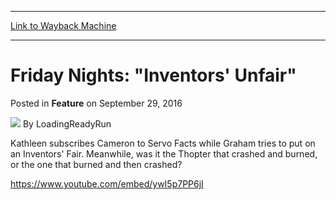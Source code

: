 
---
[Link to Wayback Machine](https://web.archive.org/web/20161002183528/http://magic.wizards.com/en/articles/archive/feature/friday-nights-inventors-unfair-2016-09-29)

[_metadata_:wayback_url]:- "http://magic.wizards.com/en/articles/archive/feature/friday-nights-inventors-unfair-2016-09-29"
[_metadata_:wayback_raw_url]:- "https://web.archive.org/web/20161002183528id_/http://magic.wizards.com/en/articles/archive/feature/friday-nights-inventors-unfair-2016-09-29"
[_metadata_:wayback_capture_timestamp]:- "2016-10-02 18:35:28+00:00"
[_metadata_:publish_date]:- "2016-09-29"
[_metadata_:description]:- "Kathleen subscribes Cameron to Servo Facts while Graham tries to put on an Inventors' Fair."
[_metadata_:generator]:- "Drupal 7 (http://drupal.org)"
---


Friday Nights: "Inventors' Unfair"
==================================



 Posted in **Feature**
 on September 29, 2016 






![](https://media.magic.wizards.com/styles/auth_small/public/images/person/lrrbiopic.png)
By LoadingReadyRun











Kathleen subscribes Cameron to Servo Facts while Graham tries to put on an Inventors' Fair. Meanwhile, was it the Thopter that crashed and burned, or the one that burned and then crashed?


<https://www.youtube.com/embed/ywI5p7PP6jI>








